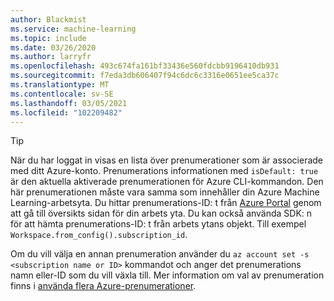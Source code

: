 ```yaml
---
author: Blackmist
ms.service: machine-learning
ms.topic: include
ms.date: 03/26/2020
ms.author: larryfr
ms.openlocfilehash: 493c674fa161bf33436e560fdcbb9196410db931
ms.sourcegitcommit: f7eda3db606407f94c6dc6c3316e0651ee5ca37c
ms.translationtype: MT
ms.contentlocale: sv-SE
ms.lasthandoff: 03/05/2021
ms.locfileid: "102209482"
---
```

> [!TIP]
> När du har loggat in visas en lista över prenumerationer som är associerade med ditt Azure-konto. Prenumerations informationen med `isDefault: true` är den aktuella aktiverade prenumerationen för Azure CLI-kommandon. Den här prenumerationen måste vara samma som innehåller din Azure Machine Learning-arbetsyta. Du hittar prenumerations-ID: t från [Azure Portal](https://portal.azure.com) genom att gå till översikts sidan för din arbets yta. Du kan också använda SDK: n för att hämta prenumerations-ID: t från arbets ytans objekt. Till exempel `Workspace.from_config().subscription_id`.
> 
> Om du vill välja en annan prenumeration använder du `az account set -s <subscription name or ID>` kommandot och anger det prenumerations namn eller-ID som du vill växla till. Mer information om val av prenumeration finns i [använda flera Azure-prenumerationer](/cli/azure/manage-azure-subscriptions-azure-cli).